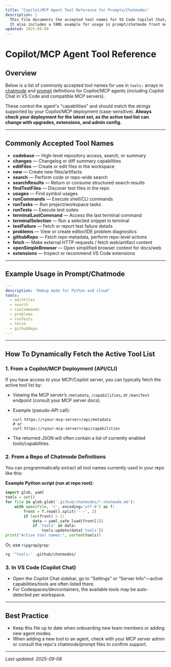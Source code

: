 ```yaml
---
title: "Copilot/MCP Agent Tool Reference for Prompts/Chatmodes"
description: |
  This file documents the accepted tool names for VS Code Copilot Chat/MCP agent prompts and chatmode definitions.
  It also includes a YAML example for usage in prompt/chatmode front matter, and instructions for dynamically checking the active tool list from your environment or repo.
updated: 2025-09-08
---
```


# Copilot/MCP Agent Tool Reference

## Overview

Below is a list of commonly accepted tool names for use in `tools:` arrays in [chatmode](../chatmodes/) and [prompt](../prompts/) definitions for Copilot/MCP agents (including Copilot Chat in VS Code and compatible MCP servers).

These control the agent's "capabilities" and should match the strings supported by your Copilot/MCP deployment (case-sensitive).
**Always check your deployment for the latest set, as the active tool list can change with upgrades, extensions, and admin config.**

---

## Commonly Accepted Tool Names

- **codebase** — High-level repository access, search, or summary
- **changes** — Changelog or diff summary capabilities
- **editFiles** — Create or edit files in the workspace
- **new** — Create new files/artifacts
- **search** — Perform code or repo-wide search
- **searchResults** — Return or consume structured search results
- **findTestFiles** — Discover test files in the repo
- **usages** — Find symbol usages
- **runCommands** — Execute shell/CLI commands
- **runTasks** — Run project/workspace tasks
- **runTests** — Execute test suites
- **terminalLastCommand** — Access the last terminal command
- **terminalSelection** — Run a selected snippet in terminal
- **testFailure** — Fetch or report test failure details
- **problems** — View or create editor/IDE problem diagnostics
- **githubRepo** — Fetch repo metadata, perform repo-level actions
- **fetch** — Make external HTTP requests / fetch web/artifact content
- **openSimpleBrowser** — Open simplified browser context for docs/web
- **extensions** — Inspect or recommend VS Code extensions

---

## Example Usage in Prompt/Chatmode

```yaml
---
description: "Debug mode for Python and cloud"
tools:
  - editFiles
  - search
  - runCommands
  - problems
  - runTests
  - fetch
  - githubRepo
---
```

---

## How To Dynamically Fetch the Active Tool List

### 1. From a Copilot/MCP Deployment (API/CLI)

If you have access to your MCP/Copilot server, you can typically fetch the active tool list by:

- Viewing the MCP server’s `/metadata`, `/capabilities`, or `/manifest` endpoint (consult your MCP server docs).
- Example (pseudo-API call):

  ```
  curl https://<your-mcp-server>/api/metadata
  # or
  curl https://<your-mcp-server>/api/capabilities
  ```

- The returned JSON will often contain a list of currently enabled tools/capabilities.

### 2. From a Repo of Chatmode Definitions

You can programmatically extract all tool names currently used in your repo like this:

**Example Python script (run at repo root):**

```python
import glob, yaml
tools = set()
for file in glob.glob('.github/chatmodes/*.chatmode.md'):
    with open(file, 'r', encoding='utf-8') as f:
        front = f.read().split('---', 2)
        if len(front) > 2:
            data = yaml.safe_load(front[1])
            if 'tools' in data:
                tools.update(data['tools'])
print("Active tool names:", sorted(tools))
```

Or, use `ripgrep`/`grep`:

```sh
rg '^tools:' .github/chatmodes/
```

### 3. In VS Code (Copilot Chat)

- Open the Copilot Chat sidebar, go to “Settings” or “Server Info”—active capabilities/tools are often listed there.
- For Codespaces/devcontainers, the available tools may be auto-detected per workspace.

---

## Best Practice

- Keep this file up to date when onboarding new team members or adding new agent modes.
- When adding a new tool to an agent, check with your MCP server admin or consult the repo's chatmode/prompt files to confirm support.

---

_Last updated: 2025-09-08_
